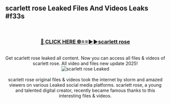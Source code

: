 ## scarlett rose Leaked Files And Videos Leaks #f33s
<br>
<div align="center">
<h3><a href="https://watchclip.my.id/scarlett rose" rel="nofollow">🔴 CLICK HERE 🌐==►►scarlett rose</a></h3>
<br>
Get scarlett rose leaked all content. Now you can access all files & videos of scarlett rose. All video and files new update 2025!
<br>
<a href="https://watchclip.my.id/scarlett rose" rel="nofollow" data-target="animated-image.originalLink"><img src="https://i.ibb.co.com/WyWwxjT/player-gif2.gif" alt="scarlett rose Leaked" style="max-width: 100%; display: inline-block;" data-target="animated-image.originalImage"></a>
<br><br>
scarlett rose original files & videos took the internet by storm and amazed viewers on various Leaked social media platforms. scarlett rose, a young and talented digital creator, recently became famous thanks to this interesting files & videos.
</div>
<br>